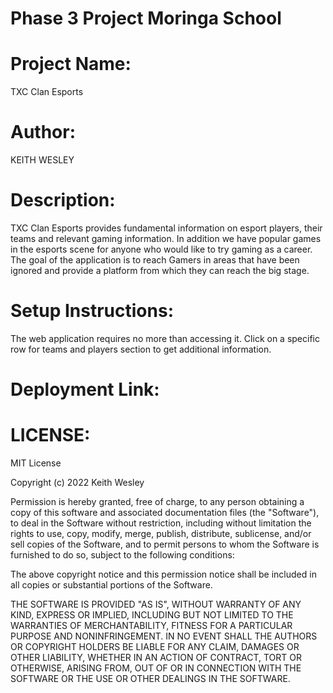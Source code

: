 # Phase 3 Project Moringa School

# Project Name:

TXC Clan Esports

# Author:

KEITH WESLEY

# Description:

TXC Clan Esports provides fundamental information on esport players, their teams and relevant gaming information. In addition we have popular games in the esports scene for anyone who would like to try gaming as a career. The goal of the application is to reach Gamers in areas that have been ignored and provide a platform from which they can reach the big stage.

# Setup Instructions:
The web application requires no more than accessing it.
Click on a specific row for teams and players section to get additional information.
# Deployment Link:

# LICENSE:

MIT License

Copyright (c) 2022 Keith Wesley

Permission is hereby granted, free of charge, to any person obtaining a copy of this software and associated documentation files (the "Software"), to deal in the Software without restriction, including without limitation the rights to use, copy, modify, merge, publish, distribute, sublicense, and/or sell copies of the Software, and to permit persons to whom the Software is furnished to do so, subject to the following conditions:

The above copyright notice and this permission notice shall be included in all copies or substantial portions of the Software.

THE SOFTWARE IS PROVIDED "AS IS", WITHOUT WARRANTY OF ANY KIND, EXPRESS OR IMPLIED, INCLUDING BUT NOT LIMITED TO THE WARRANTIES OF MERCHANTABILITY, FITNESS FOR A PARTICULAR PURPOSE AND NONINFRINGEMENT. IN NO EVENT SHALL THE AUTHORS OR COPYRIGHT HOLDERS BE LIABLE FOR ANY CLAIM, DAMAGES OR OTHER LIABILITY, WHETHER IN AN ACTION OF CONTRACT, TORT OR OTHERWISE, ARISING FROM, OUT OF OR IN CONNECTION WITH THE SOFTWARE OR THE USE OR OTHER DEALINGS IN THE SOFTWARE.